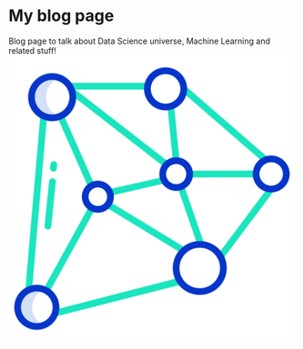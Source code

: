 # My blog page

Blog page to talk about Data Science universe, Machine Learning and related stuff!
![image](connection.png)
